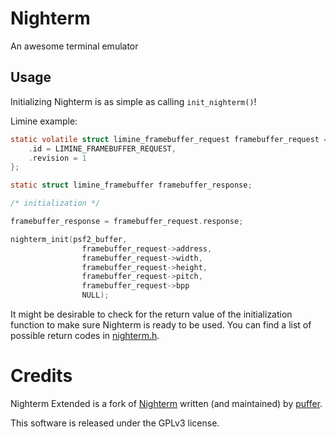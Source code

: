 # Nighterm
An awesome terminal emulator 

## Usage

Initializing Nighterm is as simple as calling `init_nighterm()`!

Limine example:
```c
static volatile struct limine_framebuffer_request framebuffer_request = {
    .id = LIMINE_FRAMEBUFFER_REQUEST,
    .revision = 1
};

static struct limine_framebuffer framebuffer_response;

/* initialization */

framebuffer_response = framebuffer_request.response;

nighterm_init(psf2_buffer,
                framebuffer_request->address,
                framebuffer_request->width,
                framebuffer_request->height,
                framebuffer_request->pitch,
                framebuffer_request->bpp
                NULL);
```

It might be desirable to check for the return value of the initialization function to make sure Nighterm is ready to be used.
You can find a list of possible return codes in [nighterm.h](nighterm.h).

# Credits

Nighterm Extended is a fork of [Nighterm](https://github.com/KevinAlavik/Nighterm) written (and maintained) by [puffer](https://github.com/KevinAlavik).

This software is released under the GPLv3 license.
